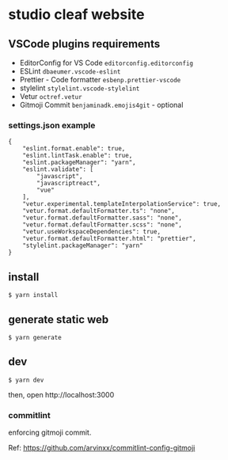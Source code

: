 # studio cleaf website

## VSCode plugins requirements

- EditorConfig for VS Code `editorconfig.editorconfig`
- ESLint `dbaeumer.vscode-eslint`
- Prettier - Code formatter `esbenp.prettier-vscode`
- stylelint `stylelint.vscode-stylelint`
- Vetur `octref.vetur`
- Gitmoji Commit `benjaminadk.emojis4git` - optional

### settings.json example

```
{
    "eslint.format.enable": true,
    "eslint.lintTask.enable": true,
    "eslint.packageManager": "yarn",
    "eslint.validate": [
        "javascript",
        "javascriptreact",
        "vue"
    ],
    "vetur.experimental.templateInterpolationService": true,
    "vetur.format.defaultFormatter.ts": "none",
    "vetur.format.defaultFormatter.sass": "none",
    "vetur.format.defaultFormatter.scss": "none",
    "vetur.useWorkspaceDependencies": true,
    "vetur.format.defaultFormatter.html": "prettier",
    "stylelint.packageManager": "yarn"
}
```

## install

`$ yarn install`

## generate static web

`$ yarn generate`

## dev

`$ yarn dev`

then, open http://localhost:3000

### commitlint

enforcing gitmoji commit.

Ref: https://github.com/arvinxx/commitlint-config-gitmoji
